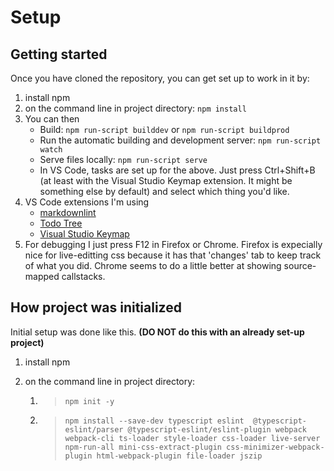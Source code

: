 # Setup

## Getting started

Once you have cloned the repository, you can get set up to work in it by:

1. install npm
2. on the command line in project directory: `npm install`
3. You can then
    - Build: `npm run-script builddev` or `npm run-script buildprod`
    - Run the automatic building and development server: `npm run-script watch`
    - Serve files locally: `npm run-script serve`
    - In VS Code, tasks are set up for the above. Just press Ctrl+Shift+B (at least with the Visual Studio Keymap extension. It might be something else by default) and select which thing you'd like.
4. VS Code extensions I'm using
    - [markdownlint](https://marketplace.visualstudio.com/items?itemName=DavidAnson.vscode-markdownlint)
    - [Todo Tree](https://marketplace.visualstudio.com/items?itemName=Gruntfuggly.todo-tree)
    - [Visual Studio Keymap](https://marketplace.visualstudio.com/items?itemName=Gruntfuggly.todo-tree)
5. For debugging I just press F12 in Firefox or Chrome. Firefox is expecially nice for live-editting css because it has that 'changes' tab to keep track of what you did. Chrome seems to do a little better at showing source-mapped callstacks.

## How project was initialized

Initial setup was done like this. **(DO NOT do this with an already set-up project)**

1. install npm
2. on the command line in project directory:

    1. > `npm init -y`
    2. > `npm install --save-dev typescript eslint  @typescript-eslint/parser @typescript-eslint/eslint-plugin webpack webpack-cli ts-loader style-loader css-loader live-server npm-run-all mini-css-extract-plugin css-minimizer-webpack-plugin html-webpack-plugin file-loader jszip`

